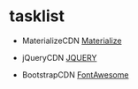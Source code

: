 # tasklist
* MaterializeCDN [Materialize](https://materializecss.com/getting-started.html)

* jQueryCDN [JQUERY](https://code.jquery.com/)

* BootstrapCDN [FontAwesome](https://www.bootstrapcdn.com/fontawesome/)

